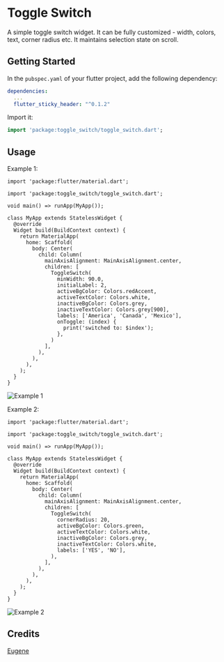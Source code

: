# Toggle Switch

A simple toggle switch widget. It can be fully customized - width, colors, text, corner radius etc. It maintains selection state on scroll.

## Getting Started

In the `pubspec.yaml` of your flutter project, add the following dependency:

```yaml
dependencies:
  ...
  flutter_sticky_header: "^0.1.2"
```

Import it:

```dart
import 'package:toggle_switch/toggle_switch.dart';
```

## Usage

Example 1:

```
import 'package:flutter/material.dart';

import 'package:toggle_switch/toggle_switch.dart';

void main() => runApp(MyApp());

class MyApp extends StatelessWidget {
  @override
  Widget build(BuildContext context) {
    return MaterialApp(
      home: Scaffold(
        body: Center(
          child: Column(
            mainAxisAlignment: MainAxisAlignment.center,
            children: [
              ToggleSwitch(
                minWidth: 90.0,
                initialLabel: 2,
                activeBgColor: Colors.redAccent,
                activeTextColor: Colors.white,
                inactiveBgColor: Colors.grey,
                inactiveTextColor: Colors.grey[900],
                labels: ['America', 'Canada', 'Mexico'],
                onToggle: (index) {
                  print('switched to: $index');
                },
              )
            ],
          ),
        ),
      ),
    );
  }
}
```
![Example 1](https://media.giphy.com/media/kHkxHHpPkvVFOLB6Iq/giphy.gif)

Example 2:

```
import 'package:flutter/material.dart';

import 'package:toggle_switch/toggle_switch.dart';

void main() => runApp(MyApp());

class MyApp extends StatelessWidget {
  @override
  Widget build(BuildContext context) {
    return MaterialApp(
      home: Scaffold(
        body: Center(
          child: Column(
            mainAxisAlignment: MainAxisAlignment.center,
            children: [
              ToggleSwitch(
                cornerRadius: 20,
                activeBgColor: Colors.green,
                activeTextColor: Colors.white,
                inactiveBgColor: Colors.grey,
                inactiveTextColor: Colors.white,
                labels: ['YES', 'NO'],
              ),
            ],
          ),
        ),
      ),
    );
  }
}
```
![Example 2](https://media.giphy.com/media/U72TwlCo3tWSkqBunm/giphy.gif)

## Credits
[Eugene](https://stackoverflow.com/questions/56340682/flutter-equvalent-android-toggle-switch)